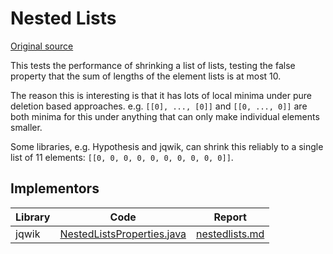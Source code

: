 # Nested Lists

[Original source](https://github.com/mc-imperial/hypothesis-ecoop-2020-artifact/tree/master/smartcheck-benchmarks/evaluations/nestedlists)

This tests the performance of shrinking a list of lists, testing the false
property that the sum of lengths of the element lists is at most 10.

The reason this is interesting is that it has lots of local minima under
pure deletion based approaches. e.g. `[[0], ..., [0]]` and `[[0, ..., 0]]` are
both minima for this under anything that can only make individual elements
smaller.

Some libraries, e.g. Hypothesis and jqwik, can shrink this reliably to 
a single list of 11 elements: `[[0, 0, 0, 0, 0, 0, 0, 0, 0, 0]]`.

## Implementors

|Library   |Code|Report|
|----------|----|------|
|jqwik     |[NestedListsProperties.java](/pbt-libraries/jqwik/src/test/java/challenges/nestedlists/NestedListsProperties.java)|[nestedlists.md](/pbt-libraries/jqwik/reports/nestedlists.md)|

